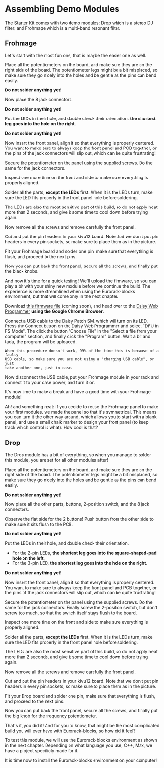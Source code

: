# Assembling Demo Modules

The Starter Kit comes with two demo modules: Drop which is a stereo DJ filter,
and Frohmage which is a multi-band resonant filter.


## Frohmage

Let's start with the most fun one, that is maybe the easier one as well.

Place all the potentiometers on the board, and make sure they are on the right side of the board.
The potentiometer legs might be a bit misplaced, so make sure they go nicely into the holes
and be gentle as the pins can bend easily.

**Do not solder anything yet!**

Now place the 8 jack connectors.

**Do not solder anything yet!**

Put the LEDs in their hole, and double check their orientation.
**the shortest leg goes into the hole on the right**.

**Do not solder anything yet!**

Now insert the front panel, align it so that everything is properly centered.
You want to make sure to always keep the front panel and PCB together, or the pins of the
jack connectors will slip out, which can be quite frustrating!

Secure the potentiometer on the panel using the supplied screws. Do the same for the jack
connectors.

Inspect one more time on the front and side to make sure everything is properly aligned.

Solder all the parts, **except the LEDs** first.
When it is the LEDs turn, make sure the LED fits properly in the front panel hole before soldering.

The LEDs are also the most sensitive part of this build, so do not apply heat more than 2 seconds,
and give it some time to cool down before trying again.

Now remove all the screws and remove carefully the front panel.

Cut and put the pin headers in your kivu12 board. Note that we don't put pin headers in
every pin sockets, so make sure to place them as in the picture.

Fit your Frohmage board and solder one pin, make sure that everything is flush, and proceed to
the next pins.

Now you can put back the front panel, secure all the screws, and finally put the black knobs.

And now it's time for a quick testing!
We'll upload the firmware, so you can play a bit with your shiny new module before we continue
the build. The experience is more streamlined when using the Eurorack-blocks environment,
but that will come only in the next chapter.

Download [this firmware file](https://todo) (coming soon), and head over to the
[Daisy Web Programmer](https://electro-smith.github.io/Programmer/)
**using the Google Chrome Browser**.

Connect a USB cable to the Daisy Patch SM, which will turn on its LED.
Press the Connect button on the Daisy Web Programmer and select "DFU in FS Mode".
The click the button "Choose File" in the "Select a file from your computer" section,
and finally click the "Program" button. Wait a bit and tada, the program will be uploaded.

```{important}
When this procedure doesn't work, 99% of the time this is because of a faulty
USB cable, so make sure you are not using a "charging USB cable", or just
take another one, just in case.
```

Now disconnect the USB cable, put your Frohmage module in your rack and connect it
to your case power, and turn it on.

It's now time to make a break and have a good time with your Frohmage module!

Ah! and something neat: if you decide to reuse the Frohmage panel to make your first
modules, we made the panel so that it's symmetrical. This means you can turn it the
other way around, which allows you to start with a blank panel, and use a small chalk marker
to design your front panel (to keep track which control is what). How cool is that?


## Drop

The Drop module has a bit of everything, so when you manage to solder this module,
you are set for all other modules after!

Place all the potentiometers on the board, and make sure they are on the right side of the board.
The potentiometer legs might be a bit misplaced, so make sure they go nicely into the holes
and be gentle as the pins can bend easily.

**Do not solder anything yet!**

Now place all the other parts, buttons, 2-position switch, and the 8 jack connectors.

Observe the flat side for the 2 buttons!
Push button from the other side to make sure it sits flush to the PCB.

**Do not solder anything yet!**

Put the LEDs in their hole, and double check their orientation.
- For the 2-pin LEDs, **the shortest leg goes into the square-shaped-pad hole on the left**,
- For the 3-pin LED, **the shortest leg goes into the hole on the right**.

**Do not solder anything yet!**

Now insert the front panel, align it so that everything is properly centered.
You want to make sure to always keep the front panel and PCB together, or the pins of the
jack connectors will slip out, which can be quite frustrating!

Secure the potentiometer on the panel using the supplied screws. Do the same for the jack
connectors. Finally screw the 2-position switch, but don't screw too much, so that the switch
itself stays flush to the board.

Inspect one more time on the front and side to make sure everything is properly aligned.

Solder all the parts, **except the LEDs** first.
When it is the LEDs turn, make sure the LED fits properly in the front panel hole before soldering.

The LEDs are also the most sensitive part of this build, so do not apply heat more than 2 seconds,
and give it some time to cool down before trying again.

Now remove all the screws and remove carefully the front panel.

Cut and put the pin headers in your kivu12 board. Note that we don't put pin headers in
every pin sockets, so make sure to place them as in the picture.

Fit your Drop board and solder one pin, make sure that everything is flush, and proceed to
the next pins.

Now you can put back the front panel, secure all the screws, and finally put the big
knob for the frequency potentiometer.

That's it, you did it! And for you to know, that might be the most complicated build you will
ever have with Eurorack-blocks, so how did it feel?

To test this module, we will use the Eurorack-blocks environment as shown in the next
chapter. Depending on what language you use, C++, Max, we have a project
specificly made for it.

It is time now to install the Eurorack-blocks environment on your computer!

